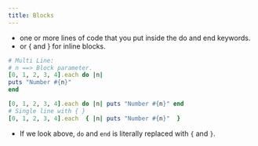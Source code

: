 ```yaml
---
title: Blocks
---
```


- one or more lines of code that you put inside the do and end keywords.
- or { and } for inline blocks.


```ruby
# Multi Line:
# n ==> Block parameter.
[0, 1, 2, 3, 4].each do |n|
puts "Number #{n}"
end

[0, 1, 2, 3, 4].each do |n| puts "Number #{n}" end
# Single line with { }
[0, 1, 2, 3, 4].each  { |n| puts "Number #{n}"  }
```

- If we look above, `do` and `end` is literally replaced with `{` and `}`.
